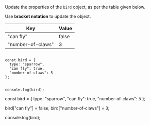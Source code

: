 Update the properties of the `bird` object,
as per the table given below.

Use **bracket notation** to update the object.

| Key               | Value |
| ----------------- | ----- |
| "can fly"         | false |
| "number-of-claws" | 3     |

<codeblock language="javascript" type="exercise" testMode="fixedInput">
<code>
const bird = {
  type: "sparrow",
  "can fly": true,
  "number-of-claws": 5
};

console.log(bird);
</code>

<solution>
const bird = {
  type: "sparrow",
  "can fly": true,
  "number-of-claws": 5
};

bird["can fly"] = false;
bird["number-of-claws"] = 3;

console.log(bird);
</solution>
</codeblock>